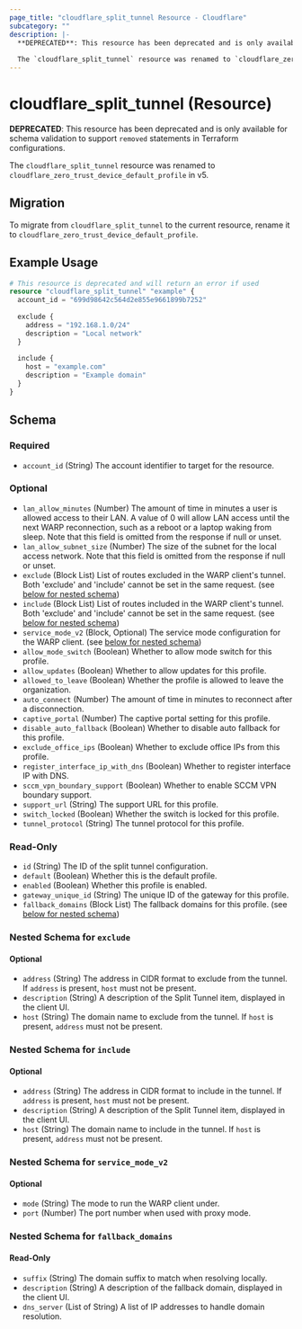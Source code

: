 ```yaml
---
page_title: "cloudflare_split_tunnel Resource - Cloudflare"
subcategory: ""
description: |-
  **DEPRECATED**: This resource has been deprecated and is only available for schema validation to support `removed` statements in Terraform configurations.
  
  The `cloudflare_split_tunnel` resource was renamed to `cloudflare_zero_trust_device_default_profile` in v5.
---
```


# cloudflare_split_tunnel (Resource)

**DEPRECATED**: This resource has been deprecated and is only available for schema validation to support `removed` statements in Terraform configurations.

The `cloudflare_split_tunnel` resource was renamed to `cloudflare_zero_trust_device_default_profile` in v5.

## Migration

To migrate from `cloudflare_split_tunnel` to the current resource, rename it to `cloudflare_zero_trust_device_default_profile`.

## Example Usage

```terraform
# This resource is deprecated and will return an error if used
resource "cloudflare_split_tunnel" "example" {
  account_id = "699d98642c564d2e855e9661899b7252"
  
  exclude {
    address = "192.168.1.0/24"
    description = "Local network"
  }
  
  include {
    host = "example.com"
    description = "Example domain"
  }
}
```

<!-- schema generated by tfplugindocs -->
## Schema

### Required

- `account_id` (String) The account identifier to target for the resource.

### Optional

- `lan_allow_minutes` (Number) The amount of time in minutes a user is allowed access to their LAN. A value of 0 will allow LAN access until the next WARP reconnection, such as a reboot or a laptop waking from sleep. Note that this field is omitted from the response if null or unset.
- `lan_allow_subnet_size` (Number) The size of the subnet for the local access network. Note that this field is omitted from the response if null or unset.
- `exclude` (Block List) List of routes excluded in the WARP client's tunnel. Both 'exclude' and 'include' cannot be set in the same request. (see [below for nested schema](#nestedblock--exclude))
- `include` (Block List) List of routes included in the WARP client's tunnel. Both 'exclude' and 'include' cannot be set in the same request. (see [below for nested schema](#nestedblock--include))
- `service_mode_v2` (Block, Optional) The service mode configuration for the WARP client. (see [below for nested schema](#nestedblock--service_mode_v2))
- `allow_mode_switch` (Boolean) Whether to allow mode switch for this profile.
- `allow_updates` (Boolean) Whether to allow updates for this profile.
- `allowed_to_leave` (Boolean) Whether the profile is allowed to leave the organization.
- `auto_connect` (Number) The amount of time in minutes to reconnect after a disconnection.
- `captive_portal` (Number) The captive portal setting for this profile.
- `disable_auto_fallback` (Boolean) Whether to disable auto fallback for this profile.
- `exclude_office_ips` (Boolean) Whether to exclude office IPs from this profile.
- `register_interface_ip_with_dns` (Boolean) Whether to register interface IP with DNS.
- `sccm_vpn_boundary_support` (Boolean) Whether to enable SCCM VPN boundary support.
- `support_url` (String) The support URL for this profile.
- `switch_locked` (Boolean) Whether the switch is locked for this profile.
- `tunnel_protocol` (String) The tunnel protocol for this profile.

### Read-Only

- `id` (String) The ID of the split tunnel configuration.
- `default` (Boolean) Whether this is the default profile.
- `enabled` (Boolean) Whether this profile is enabled.
- `gateway_unique_id` (String) The unique ID of the gateway for this profile.
- `fallback_domains` (Block List) The fallback domains for this profile. (see [below for nested schema](#nestedblock--fallback_domains))

<a id="nestedblock--exclude"></a>
### Nested Schema for `exclude`

#### Optional

- `address` (String) The address in CIDR format to exclude from the tunnel. If `address` is present, `host` must not be present.
- `description` (String) A description of the Split Tunnel item, displayed in the client UI.
- `host` (String) The domain name to exclude from the tunnel. If `host` is present, `address` must not be present.

<a id="nestedblock--include"></a>
### Nested Schema for `include`

#### Optional

- `address` (String) The address in CIDR format to include in the tunnel. If `address` is present, `host` must not be present.
- `description` (String) A description of the Split Tunnel item, displayed in the client UI.
- `host` (String) The domain name to include in the tunnel. If `host` is present, `address` must not be present.

<a id="nestedblock--service_mode_v2"></a>
### Nested Schema for `service_mode_v2`

#### Optional

- `mode` (String) The mode to run the WARP client under.
- `port` (Number) The port number when used with proxy mode.

<a id="nestedblock--fallback_domains"></a>
### Nested Schema for `fallback_domains`

#### Read-Only

- `suffix` (String) The domain suffix to match when resolving locally.
- `description` (String) A description of the fallback domain, displayed in the client UI.
- `dns_server` (List of String) A list of IP addresses to handle domain resolution. 